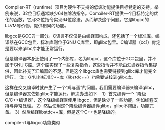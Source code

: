 Compiler-RT（runtime）项目为硬件不支持的低级功能提供目标特定的支持。举例来说，32位目标通常缺少64位除法指令。Compiler-RT提供一个目标特定的优化的函数，它用32位指令实现64位除法，从而解决这个问题。它是libgcc的LLVM等价物，提供相同的功能。

libgcc是GCC的一部分。C语言不仅仅是由编译器构成，还包括了一个标准库。编译器在GCC包里，标准库则位于GNU C库里，即glibc包里。C编译器（cc1）肯定是要以来glibc库才能正常运行。

但是编译器本身还使用了一个内部库，名为libgcc，这个库位于GCC包里，并不属于GNU C库。这个库实现了一些复杂指令，这些指令并不能由汇编器指令集提供，因此补充了汇编器的不足。但是这个libgcc库也需要链接到glibc库才能完全运行。
注：GNU的标准C++库（libstdc++）也需要链接到glibc库。

这样在交叉编译时就产生了一个“鸡与蛋”的问题。我们需要编译器来编译glibc，但是编译器又依赖glibc才能运行。解决办法如下：
1）首先编译一个 “降级C/C++编译器”，这个降级编译器使用libgcc，但是缺少了一些功能，例如线程支持与异常处理。
2）然后使用这个降级编译器编译glibc，glibc不降级，功能完备。
3）然后编译libstdc++库，但是这个C++也是降级的。


compile-rt与libgcc功能类似
